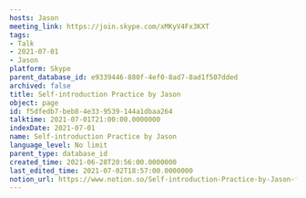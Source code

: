 ```yaml
---
hosts: Jason
meeting_link: https://join.skype.com/xMKyV4Fx3KXT
tags:
- Talk
- 2021-07-01
- Jason
platform: Skype
parent_database_id: e9339446-880f-4ef0-8ad7-8ad1f507dded
archived: false
title: Self-introduction Practice by Jason
object: page
id: f5dfedb7-beb8-4e33-9539-144a1dbaa264
talktime: 2021-07-01T21:00:00.0000000
indexDate: 2021-07-01
name: Self-introduction Practice by Jason
language_level: No limit
parent_type: database_id
created_time: 2021-06-28T20:56:00.0000000
last_edited_time: 2021-07-02T18:57:00.0000000
notion_url: https://www.notion.so/Self-introduction-Practice-by-Jason-f5dfedb7beb84e339539144a1dbaa264
---
```







